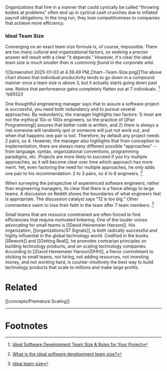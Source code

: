 
Organizations that hire in a manner that could cynically be called "throwing bodies at problems" often end up in cyclical cash crunches due to inflated payroll obligations. In the long run, they lose competitiveness to companies that achieve more efficiency.

### Ideal Team Size

Converging on an exact team size formula is, of course, impossible. There are too many cultural and organizational factors, so seeking a precise answer will result with a clear "it depends." However, it's clear the ideal team size is *much smaller than is commonly found in the corporate wild*.   

![[Screenshot 2025-01-03 at 4.39.49 PM_Chart--Team-Size.png]]The above chart shows that individual productivity tends to go down in a compound manner once a team size is above 3, but it actually starts going down past one. Notice that performance gains completely flatten out at 7 individuals. [^2]    ^b65523

One thoughtful engineering manager says that to assure a software project is successful, you need both redundancy and to pursue several approaches.  By redundancy, the manager highlights two factors: 1) most are not the mythical 10x or 100x engineers, so the practice of [[Pair Programming]] assures that better code is written, and 2) there is always a risk someone will randomly quit or someone will just not work out, and when that happens one pair is lost. Therefore, by default any project needs 2 pairs, so 4.  However, the manager also highlights that from conception to implementation, there are always many different possible "approaches" -- from language, syntax, organizational conventions, programming paradigms, etc. Projects are more likely to succeed if you try multiple approaches, as it will become clear over time which approach has more merit.  Yet, even factoring the need for multiple approaches, he only adds one pair to his recommendation: 2 to 3 pairs, so 4 to 6 engineers. [^1] 

When surveying the perspective of experienced software engineers, rather than engineering managers, its clear that there is a fierce allergy to large teams. A discussion on Reddit shows the boundaries of what engineers feel is appropriate. The discussion catalyst says "12 is too big." Other commenters seem to lose their faith in the team after 7 team members. [^3]   

Small teams that are resource constrained are often forced to find efficiencies that require motivated tinkering. One of the louder voices advocating for small teams is [[David Heinemeier Hanson]].  His organization, [[organizations/37 Signals]], is both radically successful and highly influential in the global technology world. Codified in the books [[Rework]] and [[Getting Real]], he promotes contrarian principles on building technology products, and on scaling technology companies. According to [[David Heinemeier Hanson|DHH]], a fierce commitment to sticking to small teams, not hiring, not adding resources, not investing money, and not working hard, is counter-intuitively the best way to build technology products that scale to millions and make large profits. 


# Related
[[concepts/Premature Scaling]]



***
# Footnotes
[^1]: [What is the ideal software development team size?](https://www.cummulative.io/p/what-is-the-ideal-software-development)
[^2]: [Ideal Software Development Team Size & Roles for Your Project](https://onix-systems.com/blog/software-development-team-size-and-roles)
[^3]: [Ideal team size](https://www.reddit.com/r/softwaredevelopment/comments/gu7air/ideal_team_size/)